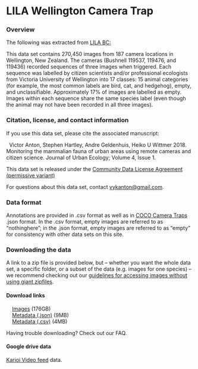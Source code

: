 # LILA Wellington Camera Trap

### Overview

The following was extracted from [LILA BC:](http://lila.science/datasets/wellingtoncameratraps)

This data set contains 270,450 images from 187 camera locations in Wellington, New Zealand. The cameras (Bushnell 119537, 119476, and 119436) recorded sequences of three images when triggered. Each sequence was labelled by citizen scientists and/or professional ecologists from Victoria University of Wellington into 17 classes: 15 animal categories (for example, the most common labels are bird, cat, and hedgehog), empty, and unclassifiable. Approximately 17% of images are labelled as empty. Images within each sequence share the same species label (even though the animal may not have been recorded in all three images).

### Citation, license, and contact information

If you use this data set, please cite the associated manuscript:

&nbsp;&nbsp;Victor Anton, Stephen Hartley, Andre Geldenhuis, Heiko U Wittmer 2018. Monitoring the mammalian fauna of urban areas using remote cameras and citizen science. Journal of Urban Ecology; Volume 4, Issue 1.

This data set is released under the [Community Data License Agreement (permissive variant)](https://cdla.io/permissive-1-0/)

For questions about this data set, contact <vykanton@gmail.com>.


### Data format

Annotations are provided in .csv format as well as in [COCO Camera Traps](https://github.com/Microsoft/CameraTraps/blob/master/data_management/README.md#coco-cameratraps-format) .json format. In the .csv format, empty images are referred to as “nothinghere”; in the .json format, empty images are referred to as “empty” for consistency with other data sets on this site.


### Downloading the data

A link to a zip file is provided below, but – whether you want the whole data set, a specific folder, or a subset of the data (e.g. images for one species) – we recommend checking out our [guidelines for accessing images without using giant zipfiles](http://lila.science/image-access).

#### Download links

&nbsp;&nbsp;&nbsp;&nbsp;[Images](https://lilablobssc.blob.core.windows.net/wellingtoncameratraps/wct_images.zip) (176GB)  
&nbsp;&nbsp;&nbsp;&nbsp;[Metadata (.json)](https://lilablobssc.blob.core.windows.net/wellingtoncameratraps/wellington_camera_traps.json.zip) (9MB)  
&nbsp;&nbsp;&nbsp;&nbsp;[Metadata (.csv)](https://lilablobssc.blob.core.windows.net/wellingtoncameratraps/wellington_camera_traps.csv.zip) (4MB)  

Having trouble downloading? Check out our FAQ.

#### Google drive data
[Karioi Video feed](https://drive.google.com/drive/folders/0AFGE6x6goEzBUk9PVA) data.
